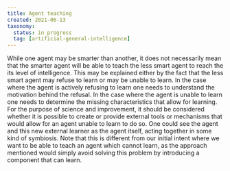 ```yaml
---
title: Agent teaching
created: 2021-06-13
taxonomy:
  status: in progress
  tag: [artificial-general-intelligence]
---
```


While one agent may be smarter than another, it does not necessarily mean that the smarter agent will be able to teach the less smart agent to reach the its level of intelligence.
This may be explained either by the fact that the less smart agent may refuse to learn or may be unable to learn.
In the case where the agent is actively refusing to learn one needs to understand the motivation behind the refusal.
In the case where the agent is unable to learn one needs to determine the missing characteristics that allow for learning.
For the purpose of science and improvement, it should be considered whether it is possible to create or provide external tools or mechanisms that would allow for an agent unable to learn to do so.
One could see the agent and this new external learner as the agent itself, acting together in some kind of symbiosis.
Note that this is different from our initial intent where we want to be able to teach an agent which cannot learn, as the approach mentioned would simply avoid solving this problem by introducing a component that can learn.
